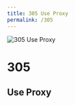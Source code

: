 ```yaml
---
title: 305 Use Proxy
permalink: /305
---
```

<div class="status-page-container">
<div>
    <img src="https://i.imgur.com/kwbuett.jpg" alt="305 Use Proxy" />
    <h1>305</h1>
    <h2>Use Proxy</h2>
</div>
</div>
